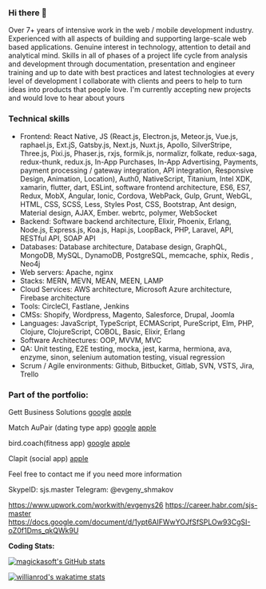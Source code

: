 ### Hi there 👋
Over 7+ years of intensive work in the web / mobile development industry. Experienced with all aspects of building and supporting large-scale web based applications. Genuine interest in technology, attention to detail and analytical mind. Skills in all of phases of a project life cycle from analysis and development through documentation, presentation and engineer training and up to date with best practices and latest technologies at every level of development
I collaborate with clients and peers to help to turn ideas into products that people love. I'm currently accepting new projects and would love to hear about yours

### Technical skills
- Frontend:
React Native, JS (React.js, Electron.js, Meteor.js, Vue.js, raphael.js, Ext.jS, Gatsby.js, Next.js, Nuxt.js, Apollo, SilverStripe, Three.js, Pixi.js, Phaser.js, rxjs, formik.js, normalizr, folkate, redux-saga, redux-thunk, redux.js, In-App Purchases, In-App Advertising, Payments, payment processing / gateway integration, API integration, Responsive Design, Animation, Location), Auth0, NativeScript, Titanium, Intel XDK, xamarin, flutter, dart, ESLint, software frontend architecture, ES6, ES7, Redux, MobX, Angular, Ionic, Cordova, WebPack, Gulp, Grunt, WebGL, HTML, CSS, SCSS, Less, Styles Post, CSS, Bootstrap, Ant design, Material design, AJAX, Ember. webrtc, polymer, WebSocket
- Backend:
Software backend architecture, Elixir, Phoenix, Erlang, Node.js, Express.js, Koa.js, Hapi.js, LoopBack, PHP, Laravel, API, RESTful API, SOAP API
- Databases:
Database architecture, Database design, GraphQL, MongoDB, MySQL, DynamoDB, PostgreSQL, memcache, sphix, Redis , Neo4j
- Web servers:
Apache, nginx
- Stacks:
MERN, MEVN, MEAN, MEEN, LAMP
- Cloud Services:
AWS architecture, Microsoft Azure architecture, Firebase architecture
- Tools:
CircleCI, Fastlane, Jenkins
- CMSs:
Shopify, Wordpress, Magento, Salesforce, Drupal, Joomla
- Languages:
JavaScript, TypeScript, ECMAScript, PureScript, Elm, PHP, Clojure, ClojureScript, COBOL, Basic, Elixir, Erlang
- Software Architectures:
OOP, MVVM, MVC
- QA:
Unit testing, E2E testing, mocka, jest, karma, hermiona, ava, enzyme, sinon, selenium automation testing, visual regression
- Scrum / Agile environments:
Github, Bitbucket, Gitlab, SVN, VSTS, Jira, Trello

### Part of the portfolio:
Gett Business Solutions
[google](https://play.google.com/store/apps/details?id=com.onetransport.enterprise)
[apple](https://itunes.apple.com/us/app/one-transport/id1352979619?l=ru&ls=1&mt=8)

Match AuPair (dating type app)
[google](https://play.google.com/store/apps/details?id=com.matchaupair)
[apple](https://itunes.apple.com/us/app/match-aupair/id1302881002?l=ru&ls=1&mt=8)

bird.coach(fitness app)
[google](https://play.google.com/store/apps/details?id=coach.bird.app&hl=ru)
[apple](https://apps.apple.com/us/app/bird-coach/id1499797296?ls=1)

Clapit (social app)
[apple](https://itunes.apple.com/ru/app/clapit/id1062124740?mt=8)

Feel free to contact me if you need more information

SkypeID: sjs.master
Telegram: @evgeny_shmakov

https://www.upwork.com/workwith/evgenys26
https://career.habr.com/sjs-master
https://docs.google.com/document/d/1ypt6AIFWwYOJfSfSPLOw93CgSI-oZ0f1Dms_qkQWk9U


**Coding Stats:**  

[![magickasoft's GitHub stats](https://github-readme-stats.vercel.app/api?username=magickasoft&show_icons=true&custom_title=GitHub%20Stats)](https://github.com/anuraghazra/github-readme-stats)

[![willianrod's wakatime stats](https://github-readme-stats.vercel.app/api/wakatime?username=willianrod)](https://github.com/anuraghazra/github-readme-stats)


